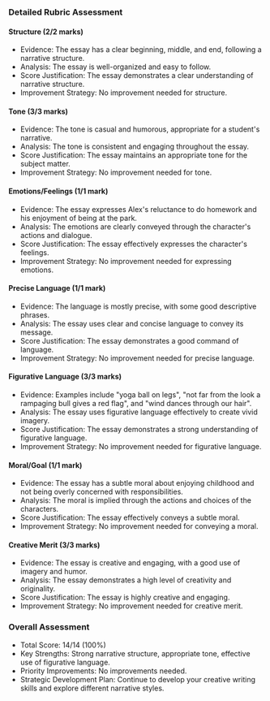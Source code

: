 ### Detailed Rubric Assessment

#### Structure (2/2 marks)

- Evidence: The essay has a clear beginning, middle, and end, following a narrative structure.
- Analysis: The essay is well-organized and easy to follow.
- Score Justification: The essay demonstrates a clear understanding of narrative structure.
- Improvement Strategy: No improvement needed for structure.

#### Tone (3/3 marks)

- Evidence: The tone is casual and humorous, appropriate for a student's narrative.
- Analysis: The tone is consistent and engaging throughout the essay.
- Score Justification: The essay maintains an appropriate tone for the subject matter.
- Improvement Strategy: No improvement needed for tone.

#### Emotions/Feelings (1/1 mark)

- Evidence: The essay expresses Alex's reluctance to do homework and his enjoyment of being at the park.
- Analysis: The emotions are clearly conveyed through the character's actions and dialogue.
- Score Justification: The essay effectively expresses the character's feelings.
- Improvement Strategy: No improvement needed for expressing emotions.

#### Precise Language (1/1 mark)

- Evidence: The language is mostly precise, with some good descriptive phrases.
- Analysis: The essay uses clear and concise language to convey its message.
- Score Justification: The essay demonstrates a good command of language.
- Improvement Strategy: No improvement needed for precise language.

#### Figurative Language (3/3 marks)

- Evidence: Examples include "yoga ball on legs", "not far from the look a rampaging bull gives a red flag", and "wind dances through our hair".
- Analysis: The essay uses figurative language effectively to create vivid imagery.
- Score Justification: The essay demonstrates a strong understanding of figurative language.
- Improvement Strategy: No improvement needed for figurative language.

#### Moral/Goal (1/1 mark)

- Evidence: The essay has a subtle moral about enjoying childhood and not being overly concerned with responsibilities.
- Analysis: The moral is implied through the actions and choices of the characters.
- Score Justification: The essay effectively conveys a subtle moral.
- Improvement Strategy: No improvement needed for conveying a moral.

#### Creative Merit (3/3 marks)

- Evidence: The essay is creative and engaging, with a good use of imagery and humor.
- Analysis: The essay demonstrates a high level of creativity and originality.
- Score Justification: The essay is highly creative and engaging.
- Improvement Strategy: No improvement needed for creative merit.

### Overall Assessment

- Total Score: 14/14 (100%)
- Key Strengths: Strong narrative structure, appropriate tone, effective use of figurative language.
- Priority Improvements: No improvements needed.
- Strategic Development Plan: Continue to develop your creative writing skills and explore different narrative styles.

